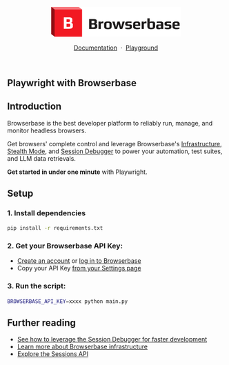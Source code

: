 <p align="center">
    <picture>
        <source media="(prefers-color-scheme: dark)" srcset="logo/dark.svg"/>
        <img alt="Browserbase logo" src="logo/light.svg" width="300" />
    </picture>
</p>

<p align="center">
    <a href="https://docs.browserbase.com">Documentation</a>
    <span>&nbsp;·&nbsp;</span>
    <a href="https://www.browserbase.com/playground">Playground</a>
</p>
<br/>

## Playwright with Browserbase

## Introduction
Browserbase is the best developer platform to reliably run, manage, and monitor headless browsers.

Get browsers' complete control and leverage Browserbase's
[Infrastructure](https://docs.browserbase.com/under-the-hood), [Stealth Mode](https://docs.browserbase.com/features/stealth-mode), and
[Session Debugger](https://docs.browserbase.com/features/sessions) to power your automation, test suites,
and LLM data retrievals.

**Get started in under one minute** with Playwright.


## Setup

### 1. Install dependencies

```bash
pip install -r requirements.txt
```


### 2. Get your Browserbase API Key:

- [Create an account](https://www.browserbase.com/sign-up) or [log in to Browserbase](https://www.browserbase.com/sign-in)
- Copy your API Key [from your Settings page](https://www.browserbase.com/settings)

### 3. Run the script:

```bash
BROWSERBASE_API_KEY=xxxx python main.py
```


## Further reading

- [See how to leverage the Session Debugger for faster development](https://docs.browserbase.com/guides/browser-remote-control#accelerate-your-local-development-with-remote-debugging)
- [Learn more about Browserbase infrastructure](https://docs.browserbase.com/under-the-hood)
- [Explore the Sessions API](https://docs.browserbase.com/api-reference/list-all-sessions)